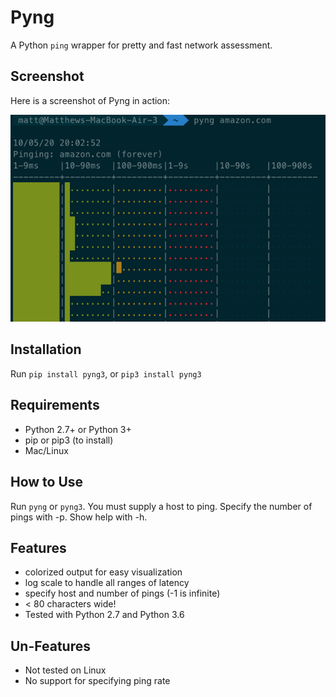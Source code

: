# Pyng
A Python ``ping`` wrapper for pretty and fast network assessment.

## Screenshot
Here is a screenshot of Pyng in action:

![demo](example/demo.png)

## Installation
Run ``pip install pyng3``, or ``pip3 install pyng3``

## Requirements
- Python 2.7+ or Python 3+
- pip or pip3 (to install)
- Mac/Linux

## How to Use
Run ``pyng`` or ``pyng3``.  You must supply a host to ping.  Specify the number of pings with -p.  Show help with -h.

## Features
- colorized output for easy visualization
- log scale to handle all ranges of latency
- specify host and number of pings (-1 is infinite)
- < 80 characters wide!
- Tested with Python 2.7 and Python 3.6

## Un-Features
- Not tested on Linux
- No support for specifying ping rate
